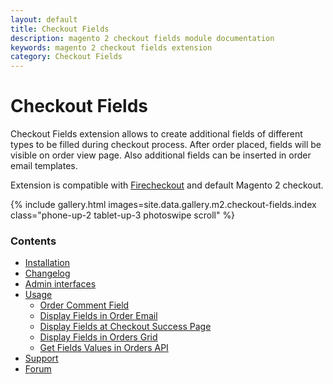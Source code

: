 ```yaml
---
layout: default
title: Checkout Fields
description: magento 2 checkout fields module documentation
keywords: magento 2 checkout fields extension
category: Checkout Fields
---
```


# Checkout Fields

Checkout Fields extension allows to create additional fields of different types
to be filled during checkout process.
After order placed, fields will be visible on order view page.
Also additional fields can be inserted in order email templates.

Extension is compatible with [Firecheckout](../firecheckout) and default Magento 2 checkout.

{% include gallery.html images=site.data.gallery.m2.checkout-fields.index class="phone-up-2 tablet-up-3 photoswipe scroll" %}

### Contents

 *  [Installation](installation/)
 *  [Changelog](changelog/)
 *  [Admin interfaces](interfaces/)
 *  [Usage](usage/)
    - [Order Comment Field](usage#order-comment-field)
    - [Display Fields in Order Email](usage#display-fields-in-order-email)
    - [Display Fields at Checkout Success Page](usage/#display-fields-at-checkout-success-page)
    - [Display Fields in Orders Grid](usage/#display-fields-in-orders-grid)
    - [Get Fields Values in Orders API](usage/#get-fields-values-in-orders-api)
 *  [Support](https://swissuplabs.com/contacts/)
 *  [Forum](https://swissuplabs.com/magento-forum/)
